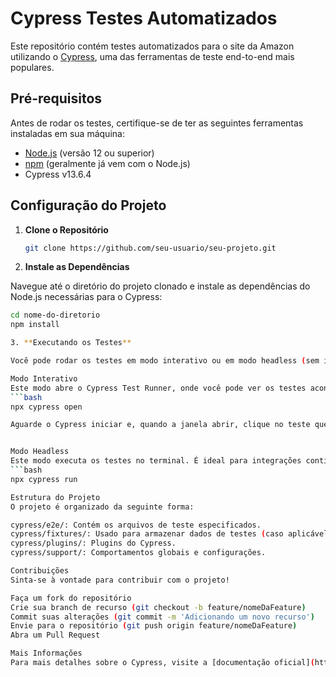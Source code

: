 # Cypress Testes Automatizados

Este repositório contém testes automatizados para o site da Amazon utilizando o [Cypress](https://www.cypress.io/), uma das ferramentas de teste end-to-end mais populares.

## Pré-requisitos

Antes de rodar os testes, certifique-se de ter as seguintes ferramentas instaladas em sua máquina:

- [Node.js](https://nodejs.org/) (versão 12 ou superior)
- [npm](https://www.npmjs.com/) (geralmente já vem com o Node.js)
- Cypress  v13.6.4

## Configuração do Projeto

1. **Clone o Repositório**

   ```bash
   git clone https://github.com/seu-usuario/seu-projeto.git

2. **Instale as Dependências**

Navegue até o diretório do projeto clonado e instale as dependências do Node.js necessárias para o Cypress:
   ```bash
   cd nome-do-diretorio
   npm install

3. **Executando os Testes**

Você pode rodar os testes em modo interativo ou em modo headless (sem interface gráfica).

Modo Interativo
Este modo abre o Cypress Test Runner, onde você pode ver os testes acontecendo em tempo real.
   ```bash
   npx cypress open

Aguarde o Cypress iniciar e, quando a janela abrir, clique no teste que você deseja executar.


Modo Headless
Este modo executa os testes no terminal. É ideal para integrações contínuas e automatizadas.
   ```bash
   npx cypress run

Estrutura do Projeto
O projeto é organizado da seguinte forma:

   cypress/e2e/: Contém os arquivos de teste especificados.
   cypress/fixtures/: Usado para armazenar dados de testes (caso aplicável).
   cypress/plugins/: Plugins do Cypress.
   cypress/support/: Comportamentos globais e configurações.

Contribuições
Sinta-se à vontade para contribuir com o projeto!

Faça um fork do repositório
Crie sua branch de recurso (git checkout -b feature/nomeDaFeature)
Commit suas alterações (git commit -m 'Adicionando um novo recurso')
Envie para o repositório (git push origin feature/nomeDaFeature)
Abra um Pull Request

Mais Informações
Para mais detalhes sobre o Cypress, visite a [documentação oficial](https://docs.cypress.io/)
